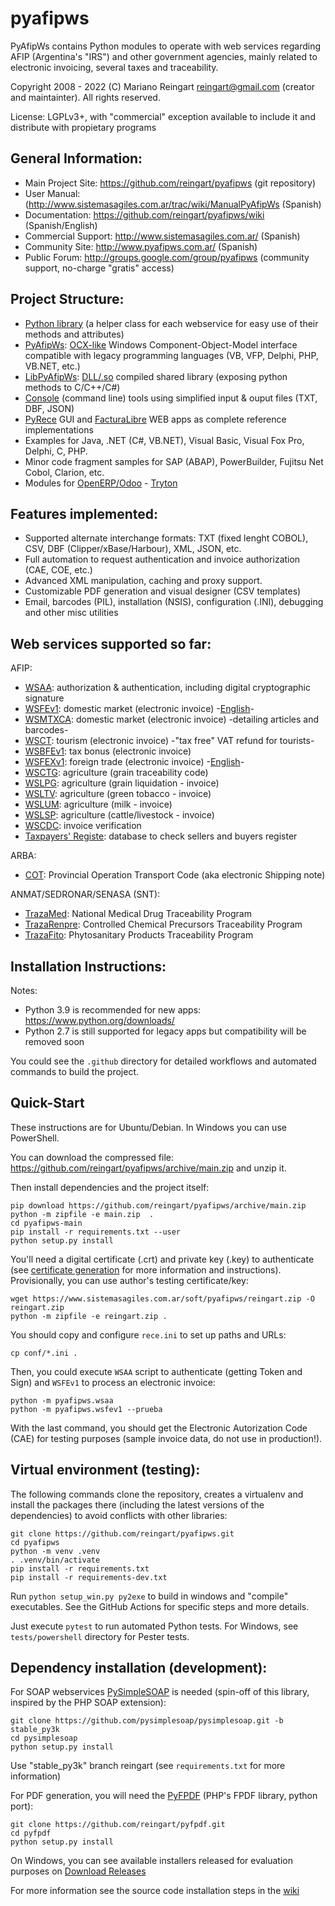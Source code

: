 pyafipws
========

PyAfipWs contains Python modules to operate with web services regarding AFIP (Argentina's "IRS") and other government agencies, mainly related to electronic invoicing, several taxes and traceability.

Copyright 2008 - 2022 (C) Mariano Reingart [reingart@gmail.com](mailto:reingart@gmail.com) (creator and maintainter). All rights reserved.

License: LGPLv3+, with "commercial" exception available to include it and distribute with propietary programs

General Information:
--------------------

 * Main Project Site: https://github.com/reingart/pyafipws (git repository)
 * User Manual: (http://www.sistemasagiles.com.ar/trac/wiki/ManualPyAfipWs (Spanish)
 * Documentation: https://github.com/reingart/pyafipws/wiki (Spanish/English)
 * Commercial Support: http://www.sistemasagiles.com.ar/ (Spanish)
 * Community Site: http://www.pyafipws.com.ar/ (Spanish)
 * Public Forum: http://groups.google.com/group/pyafipws (community support, no-charge "gratis" access)

Project Structure:
------------------

 * [Python library][1] (a helper class for each webservice for easy use of their methods and attributes)
 * [PyAfipWs][7]: [OCX-like][2] Windows Component-Object-Model interface compatible with legacy programming languages (VB, VFP, Delphi, PHP, VB.NET, etc.)
 * [LibPyAfipWs][8]: [DLL/.so][3] compiled shared library (exposing python methods to C/C++/C#) 
 * [Console][4] (command line) tools using simplified input & ouput files (TXT, DBF, JSON)
 * [PyRece][5] GUI and [FacturaLibre][6] WEB apps as complete reference implementations
 * Examples for Java, .NET (C#, VB.NET), Visual Basic, Visual Fox Pro, Delphi, C, PHP. 
 * Minor code fragment samples for SAP (ABAP), PowerBuilder, Fujitsu Net Cobol, Clarion, etc.
 * Modules for [OpenERP/Odoo][27] - [Tryton][28]
 
Features implemented:
---------------------

 * Supported alternate interchange formats: TXT (fixed lenght COBOL), CSV, DBF (Clipper/xBase/Harbour), XML, JSON, etc.
 * Full automation to request authentication and invoice authorization (CAE, COE, etc.)
 * Advanced XML manipulation, caching and proxy support.
 * Customizable PDF generation and visual designer (CSV templates)
 * Email, barcodes (PIL), installation (NSIS), configuration (.INI), debugging and other misc utilities

Web services supported so far:
------------------------------

AFIP:

 * [WSAA][10]: authorization & authentication, including digital cryptographic signature
 * [WSFEv1][11]: domestic market (electronic invoice) -[English][12]-
 * [WSMTXCA][22]: domestic market (electronic invoice) -detailing articles and barcodes-
 * [WSCT][22b]: tourism (electronic invoice) -"tax free" VAT refund for tourists- 
 * [WSBFEv1][13]: tax bonus (electronic invoice)
 * [WSFEXv1][14]: foreign trade (electronic invoice) -[English][15]-
 * [WSCTG][16]: agriculture (grain traceability code)
 * [WSLPG][17]: agriculture (grain liquidation - invoice)
 * [WSLTV][17b]: agriculture (green tobacco - invoice)
 * [WSLUM][17c]: agriculture (milk - invoice)
 * [WSLSP][17d]: agriculture (cattle/livestock - invoice)
 * [WSCDC][22]: invoice verification
 * [Taxpayers' Registe][26]: database to check sellers and buyers register

ARBA:

 * [COT][20]: Provincial Operation Transport Code (aka electronic Shipping note)

ANMAT/SEDRONAR/SENASA (SNT):

 * [TrazaMed][21]: National Medical Drug Traceability Program
 * [TrazaRenpre][24]: Controlled Chemical Precursors Traceability Program
 * [TrazaFito][25]: Phytosanitary Products Traceability Program

Installation Instructions:
--------------------------

Notes:
 * Python 3.9 is recommended for new apps: https://www.python.org/downloads/
 * Python 2.7 is still supported for legacy apps but compatibility will be removed soon

You could see the `.github` directory for detailed workflows and automated commands to build the project.

## Quick-Start

These instructions are for Ubuntu/Debian. In Windows you can use PowerShell.

You can download the compressed file: https://github.com/reingart/pyafipws/archive/main.zip and unzip it.

Then install dependencies and the project itself:
```
pip download https://github.com/reingart/pyafipws/archive/main.zip
python -m zipfile -e main.zip  .
cd pyafipws-main
pip install -r requirements.txt --user
python setup.py install
```

You'll need a digital certificate (.crt) and private key (.key) to authenticate 
(see [certificate generation][29] for more information and instructions).
Provisionally, you can use author's testing certificate/key:
```
wget https://www.sistemasagiles.com.ar/soft/pyafipws/reingart.zip -O reingart.zip
python -m zipfile -e reingart.zip .
```

You should copy and configure `rece.ini` to set up paths and URLs:
```
cp conf/*.ini .
```

Then, you could execute `WSAA` script to authenticate (getting Token and Sign)
and `WSFEv1` to process an electronic invoice:
```
python -m pyafipws.wsaa
python -m pyafipws.wsfev1 --prueba
```

With the last command, you should get the Electronic Autorization Code (CAE) 
for testing purposes (sample invoice data, do not use in production!).

## Virtual environment (testing):

The following commands clone the repository, creates a virtualenv and install
the packages there (including the latest versions of the dependencies) to avoid
conflicts with other libraries:
```
git clone https://github.com/reingart/pyafipws.git
cd pyafipws
python -m venv .venv
. .venv/bin/activate
pip install -r requirements.txt
pip install -r requirements-dev.txt
```

Run `python setup_win.py py2exe` to build in windows and "compile" executables.
See the GitHub Actions for specific steps and more details.

Just execute `pytest` to run automated Python tests.
For Windows, see `tests/powershell` directory for Pester tests.

## Dependency installation (development):

For SOAP webservices [PySimpleSOAP](https://github.com/pysimplesoap/pysimplesoap) is
needed (spin-off of this library, inspired by the PHP SOAP extension):

```
git clone https://github.com/pysimplesoap/pysimplesoap.git -b stable_py3k
cd pysimplesoap
python setup.py install
```

Use "stable_py3k" branch reingart (see `requirements.txt` for more information)

For PDF generation, you will need the [PyFPDF](https://github.com/reingart/pyfpdf)
(PHP's FPDF library, python port):

```
git clone https://github.com/reingart/pyfpdf.git
cd pyfpdf
python setup.py install
```

On Windows, you can see available installers released for evaluation purposes on
[Download Releases](https://github.com/reingart/pyafipws/releases)

For more information see the source code installation steps in the 
[wiki](https://github.com/reingart/pyafipws/wiki/InstalacionCodigoFuente)


 [1]: http://www.sistemasagiles.com.ar/trac/wiki/FacturaElectronicaPython
 [2]: http://www.sistemasagiles.com.ar/trac/wiki/OcxFacturaElectronica
 [3]: http://www.sistemasagiles.com.ar/trac/wiki/DllFacturaElectronica
 [4]: http://www.sistemasagiles.com.ar/trac/wiki/HerramientaFacturaElectronica
 [5]: http://www.sistemasagiles.com.ar/trac/wiki/PyRece
 [6]: http://www.sistemasagiles.com.ar/trac/wiki/FacturaLibre
 [7]: http://www.sistemasagiles.com.ar/trac/wiki/PyAfipWs
 [8]: http://www.sistemasagiles.com.ar/trac/wiki/LibPyAfipWs
 [10]: http://www.sistemasagiles.com.ar/trac/wiki/ManualPyAfipWs#ServicioWebdeAutenticaciónyAutorizaciónWSAA
 [11]: http://www.sistemasagiles.com.ar/trac/wiki/ProyectoWSFEv1
 [12]: https://github.com/reingart/pyafipws/wiki/WSFEv1
 [13]: http://www.sistemasagiles.com.ar/trac/wiki/BonosFiscales
 [14]: http://www.sistemasagiles.com.ar/trac/wiki/FacturaElectronicaExportacion
 [15]: https://github.com/reingart/pyafipws/wiki/WSFEX
 [16]: http://www.sistemasagiles.com.ar/trac/wiki/CodigoTrazabilidadGranos
 [17]: http://www.sistemasagiles.com.ar/trac/wiki/LiquidacionPrimariaGranos
 [17b]: http://www.sistemasagiles.com.ar/trac/wiki/LiquidacionTabacoVerde
 [17c]: http://www.sistemasagiles.com.ar/trac/wiki/LiquidacionUnicaMensualLecheria
 [17d]: http://www.sistemasagiles.com.ar/trac/wiki/LiquidacionSectorPecuario
 [20]: http://www.sistemasagiles.com.ar/trac/wiki/RemitoElectronicoCotArba
 [21]: http://www.sistemasagiles.com.ar/trac/wiki/TrazabilidadMedicamentos
 [22]: http://www.sistemasagiles.com.ar/trac/wiki/FacturaElectronicaMTXCAService
 [22b]: http://www.sistemasagiles.com.ar/trac/wiki/FacturaElectronicaComprobantesTurismo 
 [23]: http://www.sistemasagiles.com.ar/trac/wiki/ConstatacionComprobantes
 [24]: http://www.sistemasagiles.com.ar/trac/wiki/TrazabilidadPrecursoresQuimicos
 [25]: http://www.sistemasagiles.com.ar/trac/wiki/TrazabilidadProductosFitosanitarios
 [26]: http://www.sistemasagiles.com.ar/trac/wiki/PadronContribuyentesAFIP
 [27]: https://github.com/reingart/openerp_pyafipws
 [28]: https://github.com/tryton-ar/account_invoice_ar
 [29]: http://www.sistemasagiles.com.ar/trac/wiki/ManualPyAfipWs#Certificados

